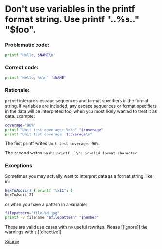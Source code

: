 # Don't use variables in the printf format string. Use printf "..%s.." "$foo".

### Problematic code:

```sh
printf "Hello, $NAME\n"
```

### Correct code:

```sh
printf "Hello, %s\n" "$NAME"
```

### Rationale:

`printf` interprets escape sequences and format specifiers in the format string. If variables are included, any escape sequences or format specifiers in the data will be interpreted too, when you most likely wanted to treat it as data. Example:

```sh
coverage='96%'
printf "Unit test coverage: %s\n" "$coverage"
printf "Unit test coverage: $coverage\n"
```

The first printf writes `Unit test coverage: 96%`.

The second writes ``bash: printf: `\': invalid format character``

### Exceptions

Sometimes you may actually want to interpret data as a format string, like in:

```sh
hexToAscii() { printf "\x$1"; }
hexToAscii 21
```

or when you have a pattern in a variable:

```sh
filepattern="file-%d.jpg"
printf -v filename "$filepattern" "$number"
```

These are valid use cases with no useful rewrites. Please [[ignore]] the warnings with a [[directive]].

[Source](https://github.com/koalaman/shellcheck/wiki/SC2059)

